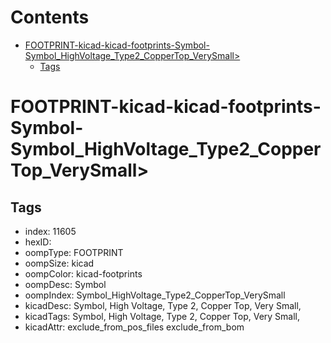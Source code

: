 



Contents
========

* [FOOTPRINT-kicad-kicad-footprints-Symbol-Symbol_HighVoltage_Type2_CopperTop_VerySmall>](#footprint-kicad-kicad-footprints-symbol-symbol_highvoltage_type2_coppertop_verysmall)
	* [Tags](#tags)

# FOOTPRINT-kicad-kicad-footprints-Symbol-Symbol_HighVoltage_Type2_CopperTop_VerySmall>

## Tags

- index: 11605
- hexID: 
- oompType: FOOTPRINT
- oompSize: kicad
- oompColor: kicad-footprints
- oompDesc: Symbol
- oompIndex: Symbol_HighVoltage_Type2_CopperTop_VerySmall
- kicadDesc: Symbol, High Voltage, Type 2, Copper Top, Very Small,
- kicadTags: Symbol, High Voltage, Type 2, Copper Top, Very Small,
- kicadAttr: exclude_from_pos_files exclude_from_bom
